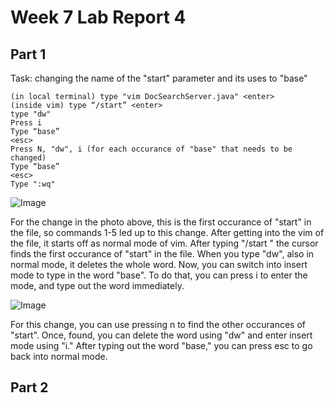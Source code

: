 # Week 7 Lab Report 4

## Part 1 

Task: changing the name of the "start" parameter and its uses to "base"

````
(in local terminal) type "vim DocSearchServer.java" <enter>
(inside vim) type “/start” <enter>
type "dw"
Press i
Type “base” 
<esc>
Press N, "dw", i (for each occurance of "base" that needs to be changed)
Type “base”
<esc>
Type ":wq"
````
![Image](https://elbbeele.github.io/cse15l-lab-reports/firstBase.png)

For the change in the photo above, this is the first occurance of "start" in the file, so commands 1-5 led up to this change. After getting into the vim of the file, it starts off as normal mode of vim. After typing "/start <enter>" the cursor finds the first occurance of "start" in the file. When you type "dw", also in normal mode, it deletes the whole word. Now, you can switch into insert mode to type in the word "base". To do that, you can press i to enter the mode, and type out the word immediately.

![Image](https://elbbeele.github.io/cse15l-lab-reports/secondBase.png)
  
For this change, you can use pressing n to find the other occurances of "start". Once, found, you can delete the word using "dw" and enter insert mode using "i." After typing out the word "base," you can press esc to go back into normal mode.

## Part 2
